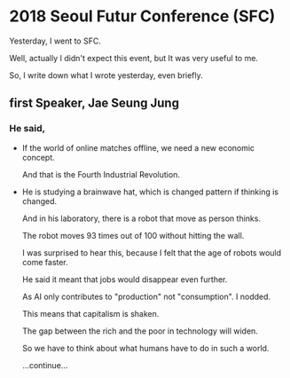 ﻿# 2018 Seoul Futur Conference (SFC)



Yesterday, I went to SFC.

Well, actually I didn't expect this event, but It was very useful to me.

So, I write down what I wrote yesterday, even briefly.



## first Speaker, Jae Seung Jung

### He said,

* If the world of online matches offline, we need a new economic concept.

  And that is the Fourth Industrial Revolution.

* He is studying a brainwave hat, which is changed pattern if thinking is changed.

  And in his laboratory, there is a robot that move as person thinks.

  The robot moves 93 times out of 100 without hitting the wall.
  
  I was surprised to hear this, because I felt that the age of robots would come faster.
  
  He said it meant that jobs would disappear even further.

  As AI only contributes to "production" not "consumption". I nodded.

  This means that capitalism is shaken.

  The gap between the rich and the poor in technology will widen.
  
  So we have to think about what humans have to do in such a world.



  ...continue...
